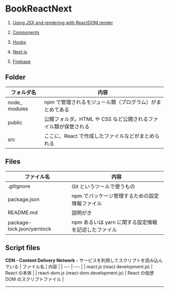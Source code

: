 # BookReactNext

1. [Using JSX and rendering with ReactDOM.render](./JSXandReactDOMrender)

2. [Components](./Components)

3. [Hooks](./Hooks)

4. [Next.js](NextJS)

5. [Firebase](Firebase)

## Folder
| フォルダ名 | 内容 |
| --- | --- |
| node_ modules | npm で管理されるモジュール類（プログラム）がまとめてある |
| public | 公開フォルダ。HTML や CSS など公開されるファイル類が保管される |
| src | ここに、React で作成したファイルなどがまとめられる |

## Files
| ファイル名 | 内容 |
| --- | --- |
| .gitignore | Git というツールで使うもの |
| package.json | npm でパッケージ管理するための設定情報ファイル |
| README.md | 説明がき |
| package-lock.json/yarnlock | npm あるいは yarn に関する設定情報を記述したファイル |

## Script files
**CDN - Content Delivery Network -** サービスを利用してスクリプトを読み込んでいる
| ファイル名 | 内容 |
| --- | --- |
| react.js (react.development.js) | React の本体 |
| react-dom.js (react-dom.development.js) | React の仮想DOM のスクリプトファイル |

***
